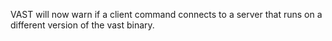 VAST will now warn if a client command connects to a server that runs on a
different version of the vast binary.
